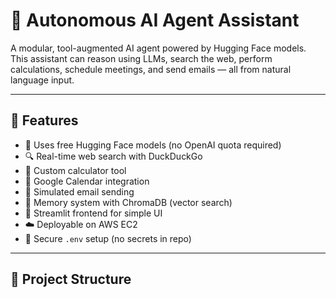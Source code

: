 # 🤖 Autonomous AI Agent Assistant

A modular, tool-augmented AI agent powered by Hugging Face models. This assistant can reason using LLMs, search the web, perform calculations, schedule meetings, and send emails — all from natural language input.

---

## 🚀 Features

- 🧠 Uses free Hugging Face models (no OpenAI quota required)
- 🔍 Real-time web search with DuckDuckGo
- 🧮 Custom calculator tool
- 📅 Google Calendar integration
- 📧 Simulated email sending
- 🧠 Memory system with ChromaDB (vector search)
- 🎨 Streamlit frontend for simple UI
- ☁️ Deployable on AWS EC2
- 🔐 Secure `.env` setup (no secrets in repo)

---

## 📂 Project Structure

